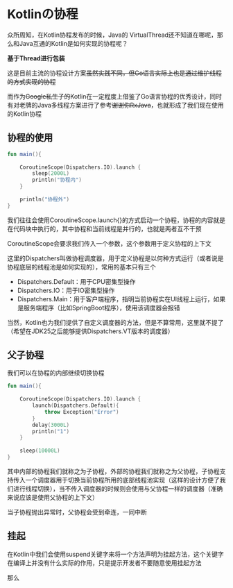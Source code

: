 # Kotlinの协程

众所周知，在Kotlin协程发布的时候，Java的 VirtualThread还不知道在哪呢，那么和Java互通的Kotlin是如何实现的协程呢？

**基于Thread进行包装**

这是目前主流的协程设计方案~~虽然实践不同，但Go语言实际上也是通过维护线程的方式实现的协程~~

而作为~~Google私生子的~~Kotlin在一定程度上借鉴了Go语言协程的优秀设计，同时有对老牌的Java多线程方案进行了参考~~谢谢你RxJava~~，也就形成了我们现在使用的Kotlin协程

## 协程的使用

```kotlin
fun main(){  
  
    CoroutineScope(Dispatchers.IO).launch {  
        sleep(2000L)  
        println("协程内")  
    }  
  
    println("协程外")  
}
```

我们往往会使用CoroutineScope.launch{}的方式启动一个协程，协程的内容就是在代码块中执行的，其中协程和当前线程是并行的，也就是两者互不干预

CoroutineScope会要求我们传入一个参数，这个参数用于定义协程的上下文

这里的Dispatchers叫做协程调度器，用于定义协程是以何种方式运行（或者说是协程底层的线程池是如何实现的），常用的基本只有三个

- Dispatchers.Default：用于CPU密集型操作
- Dispatchers.IO：用于IO密集型操作
- Dispatchers.Main：用于客户端程序，指明当前协程实在UI线程上运行，如果是服务端程序（比如SpringBoot程序），使用该调度器会报错

当然，Kotlin也为我们提供了自定义调度器的方法，但是不算常用，这里就不提了（希望在JDK25之后能够提供Dispatchers.VT版本的调度器）

## 父子协程

我们可以在协程的内部继续切换协程

```kotlin
fun main(){  
  
    CoroutineScope(Dispatchers.IO).launch {  
        launch(Dispatchers.Default){  
            throw Exception("Error")  
        }  
        delay(3000L)  
        println("1")  
    }  
  
    sleep(10000L)  
}
```

其中内部的协程我们就称之为子协程，外部的协程我们就称之为父协程，子协程支持传入一个调度器用于切换当前协程所用的底部线程池实现（这样的设计方便了我们进行线程切换），当不传入调度器的时候则会使用与父协程一样的调度器（准确来说应该是使用父协程的上下文）

当子协程抛出异常时，父协程会受到牵连，一同中断

## 挂起

在Kotlin中我们会使用suspend关键字来将一个方法声明为挂起方法，这个关键字在编译上并没有什么实际的作用，只是提示开发者不要随意使用挂起方法

那么

